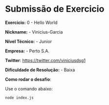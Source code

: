 # Submissão de Exercicio

**Exercicio:** 0 - Hello World

**Nickname:** - Vinicius-Garcia

**Nível Técnico:** - Junior

**Empresa:** - Perto S.A.

**Twitter**: https://twitter.com/viniciusdsg1

**Dificuldade de Resolução:** - Baixa

**Como rodar o desafio**: 

Use o comando abaixo: 
```bash
node index.js
```